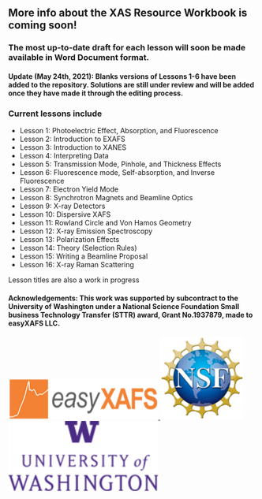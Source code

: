 ## More info about the XAS Resource Workbook is coming soon!
### The most up-to-date draft for each lesson will soon be made available in Word Document format.

#### Update (May 24th, 2021): Blanks versions of Lessons 1-6 have been added to the repository. Solutions are still under review and will be added once they have made it through the editing process.
 
### Current lessons include
- Lesson 1: Photoelectric Effect, Absorption, and Fluorescence
- Lesson 2: Introduction to EXAFS
- Lesson 3: Introduction to XANES 
- Lesson 4: Interpreting Data
- Lesson 5: Transmission Mode, Pinhole, and Thickness Effects
- Lesson 6: Fluorescence mode, Self-absorption, and Inverse Fluorescence
- Lesson 7: Electron Yield Mode
- Lesson 8: Synchrotron Magnets and Beamline Optics
- Lesson 9: X-ray Detectors
- Lesson 10: Dispersive XAFS
- Lesson 11: Rowland Circle and Von Hamos Geometry
- Lesson 12: X-ray Emission Spectroscopy
- Lesson 13: Polarization Effects
- Lesson 14: Theory (Selection Rules)
- Lesson 15: Writing a Beamline Proposal
- Lesson 16: X-ray Raman Scattering

Lesson titles are also a work in progress

#### Acknowledgements: This work was supported by subcontract to the University of Washington under a National Science Foundation Small business Technology Transfer (STTR) award, Grant No.1937879, made to easyXAFS LLC.  


<a href="http://easyxafs.com/">
<img src="https://github.com/XASResourceWorkbook/XASResourceWorkbook/blob/main/AcknowledgementLogos/easyXAFS_logo2.png" alt="img not found" width="304" height="84">
</a>
<a href="https://www.nsf.gov/">
<img src="https://github.com/XASResourceWorkbook/XASResourceWorkbook/blob/main/AcknowledgementLogos/NSF_logo.png" alt="img not found" width="169" height="169">
</a>
<a href="https://phys.washington.edu/">
<img src="https://github.com/XASResourceWorkbook/XASResourceWorkbook/blob/main/AcknowledgementLogos/UW_logo2.png" alt="img not found" width="304" height="142">
</a>


<!--
**XASResourceWorkbook/XASResourceWorkbook** is a ✨ _special_ ✨ repository because its `README.md` (this file) appears on your GitHub profile.

Here are some ideas to get you started:

- 🔭 I’m currently working on ...
- 🌱 I’m currently learning ...
- 👯 I’m looking to collaborate on ...
- 🤔 I’m looking for help with ...
- 💬 Ask me about ...
- 📫 How to reach me: ...
- 😄 Pronouns: ...
- ⚡ Fun fact: ...
-->

